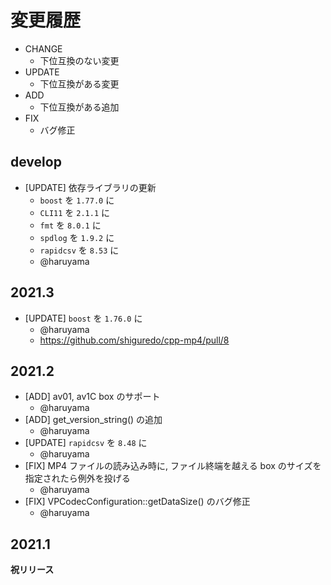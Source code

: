 # 変更履歴

- CHANGE
    - 下位互換のない変更
- UPDATE
    - 下位互換がある変更
- ADD
    - 下位互換がある追加
- FIX
    - バグ修正


## develop

- [UPDATE] 依存ライブラリの更新
    - `boost` を `1.77.0` に
    - `CLI11` を `2.1.1` に
    - `fmt` を `8.0.1` に
    - `spdlog` を `1.9.2` に
    - `rapidcsv` を `8.53` に
    - @haruyama

## 2021.3

- [UPDATE] `boost` を `1.76.0` に
    - @haruyama
    - https://github.com/shiguredo/cpp-mp4/pull/8

## 2021.2

- [ADD] av01, av1C box のサポート
    - @haruyama
- [ADD] get_version_string() の追加
    - @haruyama
- [UPDATE] `rapidcsv` を `8.48` に
    - @haruyama
- [FIX] MP4 ファイルの読み込み時に, ファイル終端を越える box のサイズを指定されたら例外を投げる
    - @haruyama
- [FIX] VPCodecConfiguration::getDataSize() のバグ修正
    - @haruyama

## 2021.1

**祝リリース**
